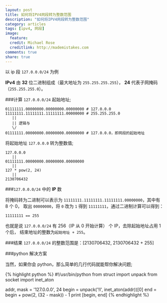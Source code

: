 ```yaml
---
layout: post
title: 如何将IPV4网段转为整数范围
description: "如何将IPV4网段转为整数范围"
category: articles
tags: [ipv4, 网段]
image:
  feature:
  credit: Michael Rose
  creditlink: http://mademistakes.com
comments: true
share: true
---
```


以 ip 段 `127.0.0.0/24` 为例

**IPv4** 由 **32** 位二进制组成（最大地址为 `255.255.255.255`），
**24** 代表子网掩码（`255.255.255.0`）。

###计算 `127.0.0.0/24` 起始地址;

~~~
01111111.00000000.00000000.00000000 # 127.0.0.0
11111111.11111111.11111111.00000000 # 255.255.255.0
   ||
   || 逻辑与
   \/
01111111.00000000.00000000.00000000 # 127.0.0.0，即网段的起始地址
~~~

将起始地址 `127.0.0.0` 转为整数值;

~~~
127.0.0.0
   ||
01111111.00000000.00000000.00000000
   ||
127 * pow(2, 24)
   ||
2130706432
~~~

###`127.0.0.0/24` 中的 **IP** 数

将掩码转为二进制可以表示为 `11111111.11111111.11111111.00000000`，其中有 8 个 0，
取出 `00000000`，将 `0` 改为 `1` 得到 `11111111`，通过二进制计算可以得到：

`11111111 == 255`

也就是说 `127.0.0.0/24` 有 256（IP 从 0 开始计算） 个 IP，去除起始地址占用 1 个后，
结束地址的整数为`起始地址 + 255`。

###结果
`127.0.0.0/24` 的整数范围是：[2130706432, 2130706432 + 255]

###python 解决方案

当然，如果你会 python，那么简单的几行代码就能帮你解决问题;

{% highlight python %}
#!/usr/bin/python
from struct import unpack
from socket import inet_aton

addr, mask = '127.0.0.0', 24
begin = unpack('!I', inet_aton(addr))[0]
end   = begin + pow(2, (32 - mask)) - 1
print [begin, end]
{% endhighlight %}
